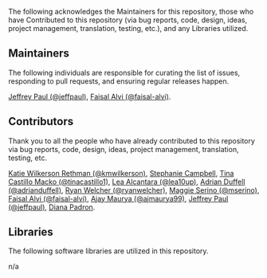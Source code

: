 The following acknowledges the Maintainers for this repository, those who have Contributed to this repository (via bug reports, code, design, ideas, project management, translation, testing, etc.), and any Libraries utilized.

## Maintainers

The following individuals are responsible for curating the list of issues, responding to pull requests, and ensuring regular releases happen.

[Jeffrey Paul (@jeffpaul)](https://github.com/jeffpaul), [Faisal Alvi (@faisal-alvi)](https://github.com/faisal-alvi).

## Contributors

Thank you to all the people who have already contributed to this repository via bug reports, code, design, ideas, project management, translation, testing, etc.

[Katie Wilkerson Rethman (@kmwilkerson)](https://github.com/kmwilkerson), [Stephanie Campbell](https://10up.com), [Tina Castillo Macko (@tinacastillo1)](https://github.com/tinacastillo1), [Lea Alcantara (@lea10up)](https://github.com/lea10up), [Adrian Duffell (@adrianduffell)](https://github.com/adrianduffell), [Ryan Welcher (@ryanwelcher)](https://github.com/ryanwelcher), [Maggie Serino (@mserino)](https://github.com/mserino), [Faisal Alvi (@faisal-alvi)](https://github.com/faisal-alvi), [Ajay Maurya (@ajmaurya99)](https://github.com/ajmaurya99), [Jeffrey Paul (@jeffpaul)](https://github.com/jeffpaul), [Diana Padron](https://profiles.wordpress.org/dianapadron/).

## Libraries

The following software libraries are utilized in this repository.

n/a
